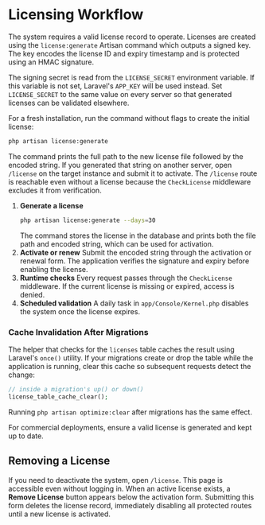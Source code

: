 # Licensing Workflow

The system requires a valid license record to operate. Licenses are created using the `license:generate` Artisan command which outputs a signed key. The key encodes the license ID and expiry timestamp and is protected using an HMAC signature.

The signing secret is read from the `LICENSE_SECRET` environment variable. If this variable is not set, Laravel's `APP_KEY` will be used instead. Set `LICENSE_SECRET` to the same value on every server so that generated licenses can be validated elsewhere.

For a fresh installation, run the command without flags to create the initial license:

```bash
php artisan license:generate
```

The command prints the full path to the new license file followed by the encoded string. If you generated that string on another server, open `/license` on the target instance and submit it to activate. The `/license` route is reachable even without a license because the `CheckLicense` middleware excludes it from verification.

1. **Generate a license**
   ```bash
   php artisan license:generate --days=30
   ```
   The command stores the license in the database and prints both the file path and encoded string, which can be used for activation.
2. **Activate or renew**
   Submit the encoded string through the activation or renewal form.  The application verifies the signature and expiry before enabling the license.
3. **Runtime checks**
   Every request passes through the `CheckLicense` middleware.  If the current license is missing or expired, access is denied.
4. **Scheduled validation**
   A daily task in `app/Console/Kernel.php` disables the system once the license expires.

### Cache Invalidation After Migrations

The helper that checks for the `licenses` table caches the result using Laravel's
`once()` utility. If your migrations create or drop the table while the
application is running, clear this cache so subsequent requests detect the change:

```php
// inside a migration's up() or down()
license_table_cache_clear();
```

Running `php artisan optimize:clear` after migrations has the same effect.

For commercial deployments, ensure a valid license is generated and kept up to date.

## Removing a License

If you need to deactivate the system, open `/license`. This page is accessible even without logging in. When an active license exists, a **Remove License** button appears below the activation form. Submitting this form deletes the license record, immediately disabling all protected routes until a new license is activated.
